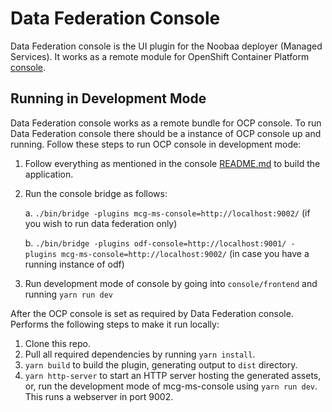 # Data Federation Console

Data Federation console is the UI plugin for the Noobaa deployer (Managed Services). It works as a remote module for OpenShift Container Platform [console](<(https://github.com/openshift/console)>).

## Running in Development Mode

Data Federation console works as a remote bundle for OCP console. To run Data Federation console there should be a instance of OCP console up and running.
Follow these steps to run OCP console in development mode:

1. Follow everything as mentioned in the console [README.md](https://github.com/openshift/console) to build the application.
2. Run the console bridge as follows:

   a. `./bin/bridge -plugins mcg-ms-console=http://localhost:9002/` (if you wish to run data federation only)

   b. `./bin/bridge -plugins odf-console=http://localhost:9001/ -plugins mcg-ms-console=http://localhost:9002/` (in case you have a running instance of odf)

3. Run development mode of console by going into `console/frontend` and running `yarn run dev`

After the OCP console is set as required by Data Federation console. Performs the following steps to make it run locally:

1. Clone this repo.
2. Pull all required dependencies by running `yarn install`.
3. `yarn build` to build the plugin, generating output to `dist` directory.
4. `yarn http-server` to start an HTTP server hosting the generated assets, or, run the development mode of mcg-ms-console using `yarn run dev`. This runs a webserver in port 9002.
